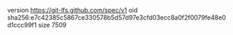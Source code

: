 version https://git-lfs.github.com/spec/v1
oid sha256:e7c42385c5867ce330578b5d57d97e3cfd03ecc8a0f2f0079fe48e0d1ccc99f1
size 7509
